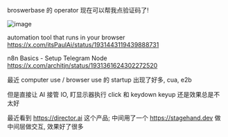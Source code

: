broswerbase 的 operator 现在可以帮我点验证码了!

![image](https://github.com/user-attachments/assets/54053c55-22e4-4498-b20b-d6d39de31e7c)

automation tool that runs in your browser 
https://x.com/itsPaulAi/status/1931443119439888731

n8n Basics - Setup Telegram Node 
https://x.com/architjn/status/1931361624302272520


最近 computer use / browser use 的 startup 出现了好多, cua, e2b 

但是直接让 AI 接管 IO, 盯显示器执行 click 和 keydown keyup 还是效果总是不太好

最近看到 https://director.ai 这个产品; 中间用了一个 https://stagehand.dev 做中间层做交互, 效果好了很多
